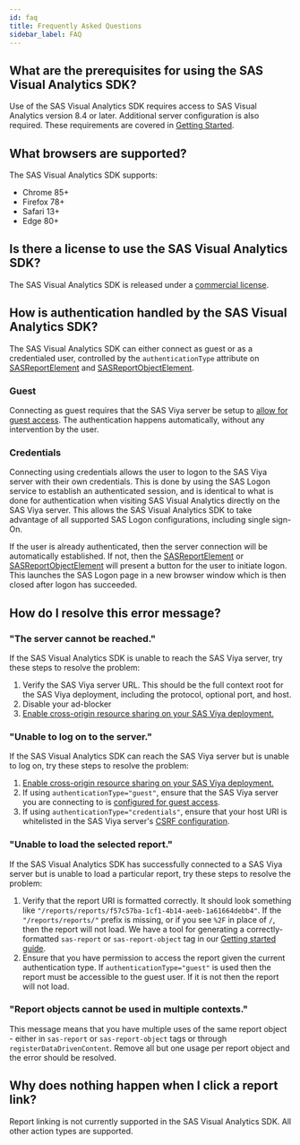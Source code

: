 ```yaml
---
id: faq
title: Frequently Asked Questions
sidebar_label: FAQ
---
```


## What are the prerequisites for using the SAS Visual Analytics SDK?

Use of the SAS Visual Analytics SDK requires access to SAS Visual Analytics version 8.4 or later. Additional server configuration is also required. These requirements are covered in [Getting Started](getting-started.md#sas-viya-setup).

## What browsers are supported?

The SAS Visual Analytics SDK supports:

- Chrome 85+
- Firefox 78+
- Safari 13+
- Edge 80+

## Is there a license to use the SAS Visual Analytics SDK?

The SAS Visual Analytics SDK is released under a <a target="_blank" href="https://github.com/sassoftware/sas-viya-sdk-js/blob/master/sdk/va-report-components/LICENSE">commercial license</a>.

## How is authentication handled by the SAS Visual Analytics SDK?

The SAS Visual Analytics SDK can either connect as guest or as a credentialed user, controlled by the `authenticationType` attribute on [SASReportElement](api/SASReportElement.md#authenticationtype-string) and [SASReportObjectElement](api/SASReportObjectElement.md#authenticationtype-string).

### Guest
Connecting as guest requires that the SAS Viya server be setup to [allow for guest access](getting-started.md#allow-guest-access). The authentication happens automatically, without any intervention by the user.

### Credentials
Connecting using credentials allows the user to logon to the SAS Viya server with their own credentials. This is done by using the SAS Logon service to establish an authenticated session, and is identical to what is done for authentication when visiting SAS Visual Analytics directly on the SAS Viya server. This allows the SAS Visual Analytics SDK to take advantage of all supported SAS Logon configurations, including single sign-On.

If the user is already authenticated, then the server connection will be automatically established. If not, then the [SASReportElement](api/SASReportElement.md) or [SASReportObjectElement](api/SASReportObjectElement.md) will present a button for the user to initiate logon. This launches the SAS Logon page in a new browser window which is then closed after logon has succeeded.

## How do I resolve this error message?

### "The server cannot be reached."

If the SAS Visual Analytics SDK is unable to reach the SAS Viya server, try these steps to resolve the problem:

1. Verify the SAS Viya server URL. This should be the full context root for the SAS Viya deployment, including the protocol, optional
   port, and host.
1. Disable your ad-blocker
1. [Enable cross-origin resource sharing on your SAS Viya deployment.](getting-started.md#enable-cross-origin-resource-sharing)

### "Unable to log on to the server."

If the SAS Visual Analytics SDK can reach the SAS Viya server but is unable to log on, try these steps to resolve the
problem:

1. [Enable cross-origin resource sharing on your SAS Viya deployment.](getting-started.md#enable-cross-origin-resource-sharing)
1. If using `authenticationType="guest"`, ensure that the SAS Viya server you are connecting to is [configured for guest access](getting-started.md#allow-guest-access).
1. If using `authenticationType="credentials"`, ensure that your host URI is whitelisted in the SAS Viya server's [CSRF configuration](getting-started.md#cross-site-request-forgery).

### "Unable to load the selected report."

If the SAS Visual Analytics SDK has successfully connected to a SAS Viya server but is unable to load a particular report,
try these steps to resolve the problem:

1. Verify that the report URI is formatted correctly. It should look something like
   `"/reports/reports/f57c57ba-1cf1-4b14-aeeb-1a61664debb4"`. If the `"/reports/reports/"` prefix is missing, or if you
   see `%2F` in place of `/`, then the report will not load. We have a tool for generating a correctly-formatted
   `sas-report` or `sas-report-object` tag in our [Getting started guide](getting-started.md#create-a-custom-html-tag).
1. Ensure that you have permission to access the report given the current authentication type. If `authenticationType="guest"` is used then the report must be accessible to the guest user. If it is not then the report will not load.

### "Report objects cannot be used in multiple contexts."

This message means that you have multiple uses of the same report object - either in `sas-report` or `sas-report-object` tags or through
`registerDataDrivenContent`. Remove all but one usage per report object and the error should be resolved.

## Why does nothing happen when I click a report link?

Report linking is not currently supported in the SAS Visual Analytics SDK.  All other action types are supported.

